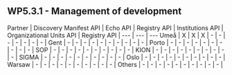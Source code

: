 ## WP5.3.1 - Management of development

Partner | Discovery Manifest API | Echo API | Registry API | Institutions API  | Organizational Units API | Registry API | 
--- | --- | ---
Umeå | X | X | X | - | - | - | - | - | - | - |
Gent | - | - | - | - | - | - | - | - | - | - |
Porto | - | - | - | - | - | - | - | - | - | - |
SOP | - | - | - | - | - | - | - | - | - | - |
KION | - | - | - | - | - | - | - | - | - | - |
SIGMA | - | - | - | - | - | - | - | - | - | - |
Oslo | - | - | - | - | - | - | - | - | - | - |
Warsaw | - | - | - | - | - | - | - | - | - | - |
Others | - | - | - | - | - | - | - | - | - | - |
